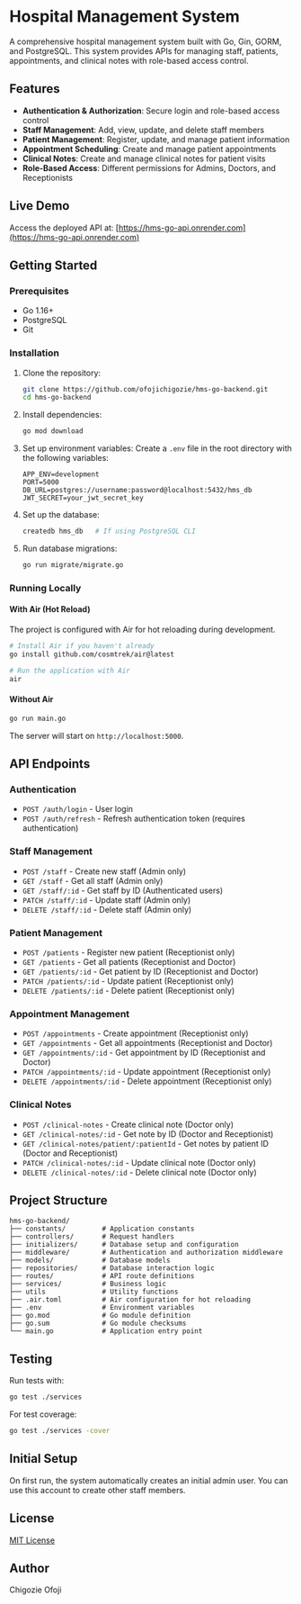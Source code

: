 # Hospital Management System

A comprehensive hospital management system built with Go, Gin, GORM, and PostgreSQL. This system provides APIs for managing staff, patients, appointments, and clinical notes with role-based access control.

## Features

- **Authentication & Authorization**: Secure login and role-based access control
- **Staff Management**: Add, view, update, and delete staff members
- **Patient Management**: Register, update, and manage patient information
- **Appointment Scheduling**: Create and manage patient appointments
- **Clinical Notes**: Create and manage clinical notes for patient visits
- **Role-Based Access**: Different permissions for Admins, Doctors, and Receptionists

## Live Demo

Access the deployed API at: [https://hms-go-api.onrender.com](https://hms-go-api.onrender.com)

## Getting Started

### Prerequisites

- Go 1.16+
- PostgreSQL
- Git

### Installation

1. Clone the repository:
   ```bash
   git clone https://github.com/ofojichigozie/hms-go-backend.git
   cd hms-go-backend
   ```

2. Install dependencies:
   ```bash
   go mod download
   ```

3. Set up environment variables:
   Create a `.env` file in the root directory with the following variables:
   ```
   APP_ENV=development
   PORT=5000
   DB_URL=postgres://username:password@localhost:5432/hms_db
   JWT_SECRET=your_jwt_secret_key
   ```

4. Set up the database:
   ```bash
   createdb hms_db   # If using PostgreSQL CLI
   ```

5. Run database migrations:
   ```bash
   go run migrate/migrate.go

### Running Locally

#### With Air (Hot Reload)

The project is configured with Air for hot reloading during development.

```bash
# Install Air if you haven't already
go install github.com/cosmtrek/air@latest

# Run the application with Air
air
```

#### Without Air

```bash
go run main.go
```

The server will start on `http://localhost:5000`.

## API Endpoints

### Authentication
- `POST /auth/login` - User login
- `POST /auth/refresh` - Refresh authentication token (requires authentication)

### Staff Management
- `POST /staff` - Create new staff (Admin only)
- `GET /staff` - Get all staff (Admin only)
- `GET /staff/:id` - Get staff by ID (Authenticated users)
- `PATCH /staff/:id` - Update staff (Admin only)
- `DELETE /staff/:id` - Delete staff (Admin only)

### Patient Management
- `POST /patients` - Register new patient (Receptionist only)
- `GET /patients` - Get all patients (Receptionist and Doctor)
- `GET /patients/:id` - Get patient by ID (Receptionist and Doctor)
- `PATCH /patients/:id` - Update patient (Receptionist only)
- `DELETE /patients/:id` - Delete patient (Receptionist only)

### Appointment Management
- `POST /appointments` - Create appointment (Receptionist only)
- `GET /appointments` - Get all appointments (Receptionist and Doctor)
- `GET /appointments/:id` - Get appointment by ID (Receptionist and Doctor)
- `PATCH /appointments/:id` - Update appointment (Receptionist only)
- `DELETE /appointments/:id` - Delete appointment (Receptionist only)

### Clinical Notes
- `POST /clinical-notes` - Create clinical note (Doctor only)
- `GET /clinical-notes/:id` - Get note by ID (Doctor and Receptionist)
- `GET /clinical-notes/patient/:patientId` - Get notes by patient ID (Doctor and Receptionist)
- `PATCH /clinical-notes/:id` - Update clinical note (Doctor only)
- `DELETE /clinical-notes/:id` - Delete clinical note (Doctor only)

## Project Structure

```
hms-go-backend/
├── constants/         # Application constants
├── controllers/       # Request handlers
├── initializers/      # Database setup and configuration
├── middleware/        # Authentication and authorization middleware
├── models/            # Database models
├── repositories/      # Database interaction logic
├── routes/            # API route definitions
├── services/          # Business logic
├── utils              # Utility functions
├── .air.toml          # Air configuration for hot reloading
├── .env               # Environment variables
├── go.mod             # Go module definition
├── go.sum             # Go module checksums
└── main.go            # Application entry point
```

## Testing

Run tests with:

```bash
go test ./services
```

For test coverage:

```bash
go test ./services -cover
```

## Initial Setup

On first run, the system automatically creates an initial admin user. You can use this account to create other staff members.

## License

[MIT License](LICENSE)

## Author

Chigozie Ofoji